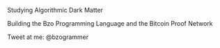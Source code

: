 
Studying Algorithmic Dark Matter

Building the Bzo Programming Language and the Bitcoin Proof Network

Tweet at me: @bzogrammer
